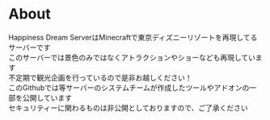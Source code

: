 # About
Happiness Dream ServerはMinecraftで東京ディズニーリゾートを再現してるサーバーです<br>
このサーバーでは景色のみではなくアトラクションやショーなども再現しています<br>
不定期で観光企画を行っているので是非お越しください！<br>
このGithubでは等サーバーのシステムチームが作成したツールやアドオンの一部を公開しています<br>
セキュリティーに関わるものは非公開としておりますので、ご了承ください
